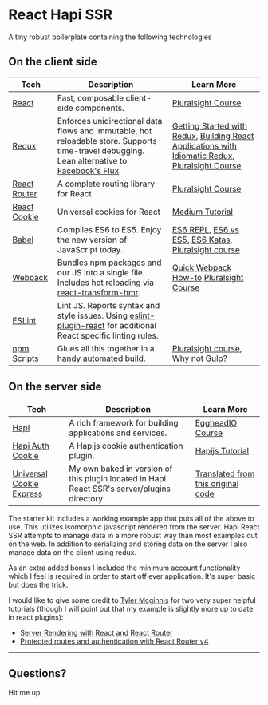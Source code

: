 # React Hapi SSR

A tiny robust boilerplate containing the following technologies

## On the client side

| **Tech** | **Description** |**Learn More**|
|----------|-------|---|
|  [React](https://facebook.github.io/react/)  |   Fast, composable client-side components.    | [Pluralsight Course](https://www.pluralsight.com/courses/react-flux-building-applications)  |
|  [Redux](http://redux.js.org) |  Enforces unidirectional data flows and immutable, hot reloadable store. Supports time-travel debugging. Lean alternative to [Facebook's Flux](https://facebook.github.io/flux/docs/overview.html).| [Getting Started with Redux](https://egghead.io/courses/getting-started-with-redux), [Building React Applications with Idiomatic Redux](https://egghead.io/courses/building-react-applications-with-idiomatic-redux), [Pluralsight Course](http://www.pluralsight.com/courses/react-redux-react-router-es6)|
|  [React Router](https://github.com/reactjs/react-router) | A complete routing library for React | [Pluralsight Course](https://www.pluralsight.com/courses/react-flux-building-applications) |
|  [React Cookie](https://github.com/reactivestack/cookies/tree/master/packages/react-cookie) | Universal cookies for React | [Medium Tutorial](https://medium.com/@rossbulat/using-cookies-in-react-redux-and-react-router-4-f5f6079905dc) |
|  [Babel](http://babeljs.io) |  Compiles ES6 to ES5. Enjoy the new version of JavaScript today.     | [ES6 REPL](https://babeljs.io/repl/), [ES6 vs ES5](http://es6-features.org), [ES6 Katas](http://es6katas.org), [Pluralsight course](https://www.pluralsight.com/courses/javascript-fundamentals-es6)    |
| [Webpack](https://webpack.js.org) | Bundles npm packages and our JS into a single file. Includes hot reloading via [react-transform-hmr](https://www.npmjs.com/package/react-transform-hmr). | [Quick Webpack How-to](https://github.com/petehunt/webpack-howto) [Pluralsight Course](https://www.pluralsight.com/courses/webpack-fundamentals)|
| [ESLint](http://eslint.org/)| Lint JS. Reports syntax and style issues. Using [eslint-plugin-react](https://github.com/yannickcr/eslint-plugin-react) for additional React specific linting rules. | |
| [npm Scripts](https://docs.npmjs.com/misc/scripts)| Glues all this together in a handy automated build. | [Pluralsight course](https://www.pluralsight.com/courses/npm-build-tool-introduction), [Why not Gulp?](https://medium.com/@housecor/why-i-left-gulp-and-grunt-for-npm-scripts-3d6853dd22b8#.vtaziro8n)  |


## On the server side

| **Tech** | **Description** |**Learn More**|
|----------|-------|---|
|  [Hapi](https://hapijs.com)  |   A rich framework for building applications and services.    | [EggheadIO Course](https://egghead.io/courses/introduction-to-node-servers-with-hapi-js)  |
|  [Hapi Auth Cookie](https://github.com/hapijs/hapi-auth-cookie)  |   A Hapijs cookie authentication plugin.    | [Hapijs Tutorial](https://hapijs.com/tutorials/cookies?lang=en_US)  |
|  [Universal Cookie Express](https://github.com/reactivestack/cookies/tree/master/packages/universal-cookie-express)  |   My own baked in version of this plugin located in Hapi React SSR's server/plugins directory.    | [Translated from this original code](https://github.com/reactivestack/cookies/blob/master/packages/universal-cookie-express/src/index.ts)  |

The starter kit includes a working example app that puts all of the above to use. This utilizes isomorphic javascript rendered from the server. Hapi React SSR attempts to manage data in a more robust way than most examples out on the web. In addition to serializing and storing data on the server I also manage data on the client using redux.

As an extra added bonus I included the minimum account functionality which I feel is required in order to start off ever application. It's super basic but does the trick.

I would like to give some credit to [Tyler Mcginnis](https://tylermcginnis.com/) for two very super helpful tutorials (though I will point out that my example is slightly more up to date in react plugins):
+ [Server Rendering with React and React Router](https://tylermcginnis.com/react-router-server-rendering/)
+ [Protected routes and authentication with React Router v4](https://tylermcginnis.com/react-router-protected-routes-authentication/)

---

## Questions?
Hit me up
